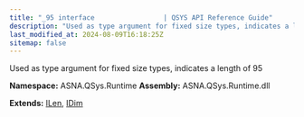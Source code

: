```yaml
---
title: "_95 interface                 | QSYS API Reference Guide"
description: "Used as type argument for fixed size types, indicates a length of 95  "
last_modified_at: 2024-08-09T16:18:25Z
sitemap: false
---
```


Used as type argument for fixed size types, indicates a length of 95 

**Namespace:** ASNA.QSys.Runtime
**Assembly:** ASNA.QSys.Runtime.dll

**Extends:** [ILen](/reference/runtime/qsys-runtime/i-len.html), [IDim](/reference/runtime/qsys-runtime/i-dim.html)
<br>
<br>
